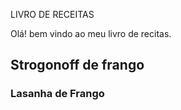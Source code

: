 
LIVRO DE RECEITAS

Olá! bem vindo ao meu livro de recitas.
## Strogonoff de frango
### Lasanha de Frango
